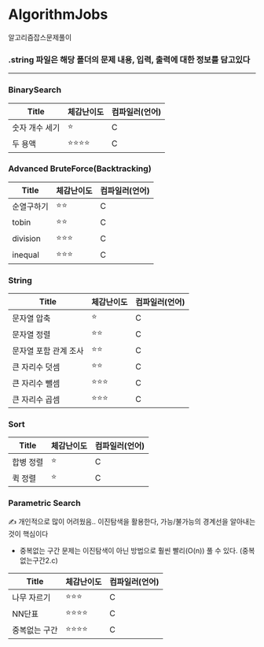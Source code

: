 # AlgorithmJobs
알고리즘잡스문제풀이

### .string 파일은 해당 폴더의 문제 내용, 입력, 출력에 대한 정보를 담고있다

------------------------------------

### BinarySearch ###

| Title | 체감난이도 | 컴파일러(언어) |
|---|---|---|
|숫자 개수 세기|:star:|C|
|두 용액|:star::star::star::star:|C|


### Advanced BruteForce(Backtracking) ###

| Title | 체감난이도 | 컴파일러(언어) |
|---|---|---|
|순열구하기|:star::star:|C|
|tobin|:star::star:|C|
|division|:star::star::star:|C|
|inequal|:star::star::star:|C|

### String ###

| Title | 체감난이도 | 컴파일러(언어) |
|---|---|---|
|문자열 압축|:star:|C|
|문자열 정렬|:star::star:|C|
|문자열 포함 관계 조사|:star::star:|C|
|큰 자리수 덧셈|:star::star:|C|
|큰 자리수 뺄셈|:star::star::star:|C|
|큰 자리수 곱셈|:star::star::star:|C|

### Sort ###

| Title | 체감난이도 | 컴파일러(언어) |
|---|---|---|
|합병 정렬|:star:|C|
|퀵 정렬|:star:|C|

### Parametric Search ###

:writing_hand: 개인적으로 많이 어려웠음..
이진탐색을 활용한다, 가능/불가능의 경계선을 알아내는 것이 핵심이다
* 중복없는 구간 문제는 이진탐색이 아닌 방법으로 훨씬 빨리(O(n)) 풀 수 있다. (중복없는구간2.c) 

| Title | 체감난이도 | 컴파일러(언어) |
|---|---|---|
|나무 자르기|:star::star::star:|C|
|NN단표|:star::star::star::star:|C|
|중복없는 구간|:star::star::star::star:|C|

